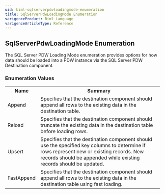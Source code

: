 ```yaml
---
uid: biml-sqlserverpdwloadingmode-enumeration
title: SqlServerPdwLoadingMode Enumeration
varigenceProduct: Biml Language
varigenceArticleType: Reference
---
```


## SqlServerPdwLoadingMode Enumeration<div class="LanguageSummary"><div class ="SummaryItem">The SQL Server PDW Loading Mode enumeration provides options for how data should be loaded into a PDW instance via the SQL Server PDW Destination component.</div></div><div class="EnumValueGroup">### Enumeration Values<table id="EnumValue" class="MemberList"><tbody><tr><th class="MemberNameColumnHeader">Name</th><th class="MemberSummaryColumnHeader">Summary</th></tr><tr class="cd0"><td class="MemberName">Append</td><td class="MemberSummary"><div class ="SummaryItem">Specifies that the destination component should append all rows to the existing data in the destination table.</div> </td></tr><tr class="cd1"><td class="MemberName">Reload</td><td class="MemberSummary"><div class ="SummaryItem">Specifies that the destination component should truncate the existing data in the destination table before loading rows.</div> </td></tr><tr class="cd0"><td class="MemberName">Upsert</td><td class="MemberSummary"><div class ="SummaryItem">Specifies that the destination component should use the specified key columns to determine if rows represent new or existing records.  New records should be appended while existing records should be updated.</div> </td></tr><tr class="cd1"><td class="MemberName">FastAppend</td><td class="MemberSummary"><div class ="SummaryItem">Specifies that the destination component should append all rows to the existing data in the destination table using fast loading.</div> </td></tr></tbody></table></div>